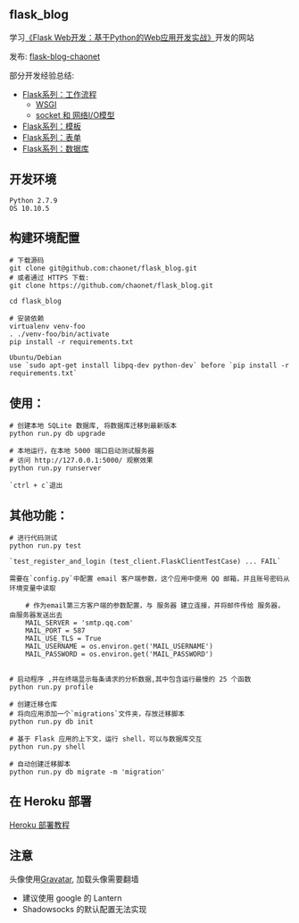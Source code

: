 ## flask_blog
学习[《Flask Web开发：基于Python的Web应用开发实战》](http://book.douban.com/subject/26274202/)开发的网站

发布: [flask-blog-chaonet](https://flask-blog-chaonet.herokuapp.com/)

部分开发经验总结:

- [Flask系列：工作流程](http://www.jianshu.com/p/8677d18de601)
  - [WSGI](http://www.jianshu.com/p/34ee01d85b0a)
  - [socket 和 网络I/O模型](http://www.jianshu.com/p/7ac69db65a0e)
- [Flask系列：模板](http://www.jianshu.com/p/2e391908bc35)
- [Flask系列：表单](http://www.jianshu.com/p/3b8d0d961fd3)
- [Flask系列：数据库](http://www.jianshu.com/p/0c88017f9b46)

## 开发环境

```
Python 2.7.9
OS 10.10.5
```

## 构建环境配置

```
# 下载源码
git clone git@github.com:chaonet/flask_blog.git
# 或者通过 HTTPS 下载:
git clone https://github.com/chaonet/flask_blog.git

cd flask_blog

# 安装依赖
virtualenv venv-foo
. ./venv-foo/bin/activate
pip install -r requirements.txt

Ubuntu/Debian
use `sudo apt-get install libpq-dev python-dev` before `pip install -r requirements.txt`
```
## 使用：
```
# 创建本地 SQLite 数据库, 将数据库迁移到最新版本
python run.py db upgrade

# 本地运行，在本地 5000 端口启动测试服务器
# 访问 http://127.0.0.1:5000/ 观察效果
python run.py runserver

`ctrl + c`退出
```
## 其他功能：
```
# 进行代码测试
python run.py test

`test_register_and_login (test_client.FlaskClientTestCase) ... FAIL`

需要在`config.py`中配置 email 客户端参数，这个应用中使用 QQ 邮箱，并且账号密码从环境变量中读取

    # 作为email第三方客户端的参数配置，与 服务器 建立连接，并将邮件传给 服务器，由服务器发送出去
    MAIL_SERVER = 'smtp.qq.com' 
    MAIL_PORT = 587
    MAIL_USE_TLS = True
    MAIL_USERNAME = os.environ.get('MAIL_USERNAME')
    MAIL_PASSWORD = os.environ.get('MAIL_PASSWORD')


# 启动程序 ,并在终端显示每条请求的分析数据,其中包含运行最慢的 25 个函数
python run.py profile

# 创建迁移仓库
# 将向应用添加一个`migrations`文件夹，存放迁移脚本
python run.py db init

# 基于 Flask 应用的上下文，运行 shell，可以与数据库交互
python run.py shell

# 自动创建迁移脚本
python run.py db migrate -m 'migration' 
```

## 在 Heroku 部署

[Heroku 部署教程](http://www.jianshu.com/p/7bc34e56fa39)

## 注意

头像使用[Gravatar](http://gravatar.com/), 加载头像需要翻墙

- 建议使用 google 的 Lantern
- Shadowsocks 的默认配置无法实现
